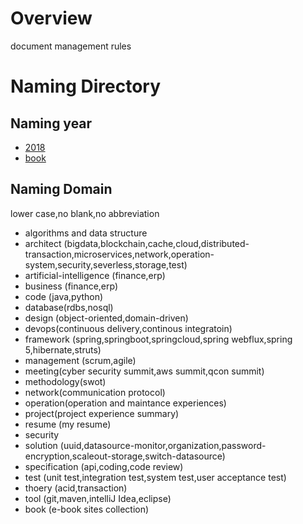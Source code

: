 # Overview

  document management rules

# Naming Directory

## Naming year
    
   - [2018](2018/2018.md)
   - [book](book/book.md)
        
## Naming Domain
    
   lower case,no blank,no abbreviation
    
   - algorithms and data structure    
   - architect (bigdata,blockchain,cache,cloud,distributed-transaction,microservices,network,operation-system,security,severless,storage,test)
   - artificial-intelligence (finance,erp)
   - business (finance,erp)
   - code (java,python)
   - database(rdbs,nosql)
   - design (object-oriented,domain-driven)
   - devops(continuous delivery,continous integratoin)
   - framework (spring,springboot,springcloud,spring webflux,spring 5,hibernate,struts)
   - management (scrum,agile)
   - meeting(cyber security summit,aws summit,qcon summit)
   - methodology(swot)
   - network(communication protocol)
   - operation(operation and maintance experiences)
   - project(project experience summary)
   - resume (my resume)
   - security
   - solution (uuid,datasource-monitor,organization,password-encryption,scaleout-storage,switch-datasource)
   - specification (api,coding,code review)
   - test (unit test,integration test,system test,user acceptance test)
   - thoery (acid,transaction)
   - tool (git,maven,intelliJ Idea,eclipse)
   - book (e-book sites collection)

    
    